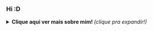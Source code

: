 ### Hi :D 


<details>
  <summary> <b> Clique aqui ver mais sobre mim! </b> <i>(clique pra expandir!)</i> </summary>
  
  
Hello, I'm a Brazilian, I'm 14 years old and I have the dream of being a programmer! 
  
  
![Anurag's GitHub stats](https://github-readme-stats.vercel.app/api?username=GuaranaHacking&show_icons=true&theme=radical)

<img src = "https://raw.githubusercontent.com/devicons/devicon/master/icons/css3/css3-original-wordmark.svg"  width = 46> <img src = "https://raw.githubusercontent.com/devicons/devicon/master/icons/html5/html5-original-wordmark.svg" width = 46> <img src = "https://raw.githubusercontent.com/devicons/devicon/master/icons/javascript/javascript-original.svg" width = 38>
<!--
**GuaranaHacking/GuaranaHacking** is a ✨ _special_ ✨ repository because its `README.md` (this file) appears on your GitHub profile.

Here are some ideas to get you started:

- 🔭 I’m currently working on ...
- 🌱 I’m currently learning ...
- 👯 I’m looking to collaborate on ...
- 🤔 I’m looking for help with ...
- 💬 Ask me about ...
- 📫 How to reach me: ...
- 😄 Pronouns: ...
- ⚡ Fun fact: ...
-->
